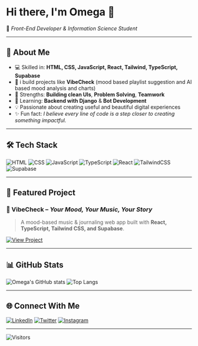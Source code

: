 # Hi there, I'm Omega 👋  

🌱 *Front-End Developer & Information Science Student*  

---

## 🚀 About Me
- 💻 Skilled in: **HTML, CSS, JavaScript, React, Tailwind, TypeScript, Supabase**
- 🔭 i build projects like **VibeCheck** (mood based playlist suggestion and AI based mood analysis and charts) 
- 🎯 Strengths: **Building clean UIs**, **Problem Solving**, **Teamwork**  
- 🌱 Learning: **Backend with Django** & **Bot Development**  
- 💡 Passionate about creating useful and beautiful digital experiences
- ✨ Fun fact: *I believe every line of code is a step closer to creating something impactful.* 

---

## 🛠 Tech Stack  

![HTML](https://img.shields.io/badge/HTML5-e34f26?style=for-the-badge&logo=html5&logoColor=white) ![CSS](https://img.shields.io/badge/CSS3-1572b6?style=for-the-badge&logo=css3&logoColor=white) ![JavaScript](https://img.shields.io/badge/JavaScript-f7df1e?style=for-the-badge&logo=javascript&logoColor=black) ![TypeScript](https://img.shields.io/badge/TypeScript-007ACC?style=for-the-badge&logo=typescript&logoColor=white) ![React](https://img.shields.io/badge/React-20232a?style=for-the-badge&logo=react&logoColor=61DAFB) ![TailwindCSS](https://img.shields.io/badge/Tailwind_CSS-38b2ac?style=for-the-badge&logo=tailwind-css&logoColor=white) ![Supabase](https://img.shields.io/badge/Supabase-3ECF8E?style=for-the-badge&logo=supabase&logoColor=white)  

---

## 📌 Featured Project  
### 🎵 VibeCheck – *Your Mood, Your Music, Your Story*  
> A mood-based music & journaling web app built with **React, TypeScript, Tailwind CSS, and Supabase**.  

[![View Project](https://img.shields.io/badge/-🔗%20View%20VibeCheck-000?style=for-the-badge)](https://vibe-check-two.vercel.app)

---

## 📊 GitHub Stats  

![Omega's GitHub stats](https://github-readme-stats.vercel.app/api?username=OmegaM97&show_icons=true&theme=radical) ![Top Langs](https://github-readme-stats.vercel.app/api/top-langs/?username=OmegaM97&layout=compact&theme=radical)  

---

## 🌐 Connect With Me  

[![LinkedIn](https://img.shields.io/badge/LinkedIn-0A66C2?style=for-the-badge&logo=linkedin&logoColor=white)](https://www.linkedin.com/in/omega-melese) [![Twitter](https://img.shields.io/badge/Twitter-1DA1F2?style=for-the-badge&logo=twitter&logoColor=white)](https://twitter.com/omelese19) [![Instagram](https://img.shields.io/badge/Instagram-E4405F?style=for-the-badge&logo=instagram&logoColor=white)](https://www.instagram.com/o_m_1197/)  

---

![Visitors](https://visitor-badge.laobi.icu/badge?page_id=Omega-Melese.Omega-Melese)
